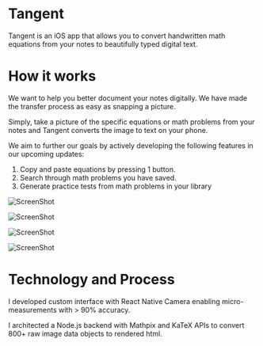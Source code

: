 # Tangent

Tangent is an iOS app that allows you to convert handwritten math equations from your notes to beautifully typed digital text.

# How it works

We want to help you better document your notes digitally.
We have made the transfer process as easy as snapping a picture.

Simply, take a picture of the specific equations or math problems from your notes and Tangent converts the image to text on your phone.

We aim to further our goals by actively developing the following features in our upcoming updates:
1. Copy and paste equations by pressing 1 button.
2. Search through math problems you have saved.
3. Generate practice tests from math problems in your library


![ScreenShot](https://i.imgur.com/7rLxAHY.png)

![ScreenShot](https://i.imgur.com/OWFDFz2.png)

![ScreenShot](https://i.imgur.com/dMlbVos.png)

![ScreenShot](https://i.imgur.com/6iM16Iz.png)

# Technology and Process

I developed custom interface with React Native Camera enabling micro-measurements with > 90% accuracy.

I architected a Node.js backend with Mathpix and KaTeX APIs to convert 800+ raw image data objects to rendered html.
